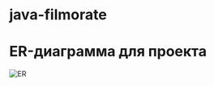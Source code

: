 # java-filmorate
# ER-диаграмма для проекта
![ER](https://user-images.githubusercontent.com/115901844/233736873-2499f135-d172-478d-a656-0143781a1749.png)
